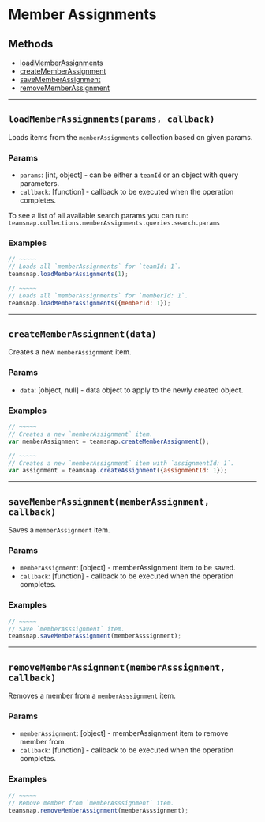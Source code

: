 # Member Assignments

## Methods

- [loadMemberAssignments](#loadMemberAssignments)
- [createMemberAssignment](#createMemberAssignment)
- [saveMemberAssignment](#saveMemberAssignment)
- [removeMemberAssignment](#removeMemberAssignment)


---
<a id="loadMemberAssignments"></a>
## `loadMemberAssignments(params, callback)`
Loads items from the `memberAssignments` collection based on given params.

### Params
* `params`: [int, object] - can be either a `teamId` or an object with query parameters.
* `callback`: [function] - callback to be executed when the operation completes.

To see a list of all available search params you can run:
`teamsnap.collections.memberAssignments.queries.search.params`

### Examples
```javascript
// ~~~~~
// Loads all `memberAssignments` for `teamId: 1`.
teamsnap.loadMemberAssignments(1);

// ~~~~~
// Loads all `memberAssignments` for `memberId: 1`.
teamsnap.loadMemberAssignments({memberId: 1});
```


---


<a id="createMemberAssignment"></a>
## `createMemberAssignment(data)`
Creates a new `memberAssignment` item.

### Params
* `data`: [object, null] - data object to apply to the newly created object.

### Examples
```javascript
// ~~~~~
// Creates a new `memberAssignment` item.
var memberAssignment = teamsnap.createMemberAssignment();

// ~~~~~
// Creates a new `memberAssignment` item with `assignmentId: 1`.
var assignment = teamsnap.createAssignment({assignmentId: 1});
```


---


<a id="saveMemberAssignment"></a>
## `saveMemberAssignment(memberAssignment, callback)`
Saves a `memberAssignment` item.

### Params
* `memberAssignment`: [object] - memberAssignment item to be saved.
* `callback`: [function] - callback to be executed when the operation completes.

### Examples
``` javascript
// ~~~~~
// Save `memberAsssignment` item.
teamsnap.saveMemberAssignment(memberAsssignment);
```


---


<a id="removeMemberAssignment"></a>
## `removeMemberAssignment(memberAsssignment, callback)`
Removes a member from a `memberAsssignment` item.

### Params
* `memberAssignment`: [object] - memberAssignment item to remove member from.
* `callback`: [function] - callback to be executed when the operation completes.

### Examples
``` javascript
// ~~~~~
// Remove member from `memberAsssignment` item.
teamsnap.removeMemberAssignment(memberAsssignment);
```
